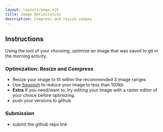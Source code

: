 ```yaml
---
layout: layouts/page.njk
title: Image Optimization
description: Compress and resize images
---
```


## Instructions
Using the tool of your choosing, optimize an image that was saved to git in the morning activity.

### Optimization: Resize and Compress
- Resize your image to fit within the recommended 3 image ranges
- Use [Squoosh](https://squoosh.app/) to reduce your image to less than 100kb
- **Extra** If you need/want to, try editing your image with a raster editor of your choice before optimizing.
- push your versions to github

### Submission
- submit the github repo link